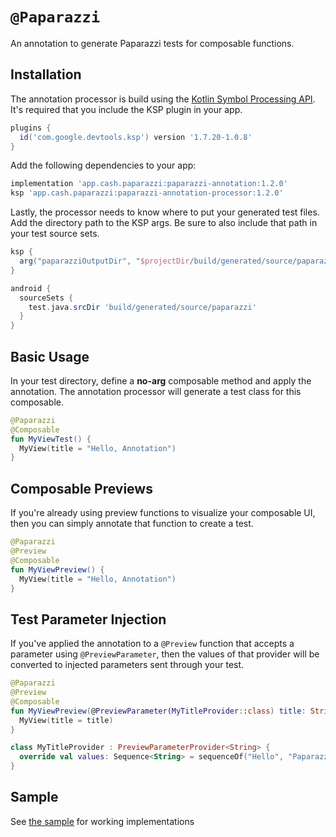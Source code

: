 # `@Paparazzi`
An annotation to generate Paparazzi tests for composable functions.

## Installation
The annotation processor is build using the [Kotlin Symbol Processing API](https://kotlinlang.org/docs/ksp-overview.html). It's required that you include the KSP plugin in your app.
```groovy
plugins {
  id('com.google.devtools.ksp') version '1.7.20-1.0.8'
}
```

Add the following dependencies to your app:
```groovy
implementation 'app.cash.paparazzi:paparazzi-annotation:1.2.0'
ksp 'app.cash.paparazzi:paparazzi-annotation-processor:1.2.0'
```

Lastly, the processor needs to know where to put your generated test files. Add the directory path to the KSP args. Be sure to also include that path in your test source sets.
```groovy
ksp {
  arg("paparazziOutputDir", "$projectDir/build/generated/source/paparazzi")
}

android {
  sourceSets {
    test.java.srcDir 'build/generated/source/paparazzi'
  }
}
```

## Basic Usage
In your test directory, define a **no-arg** composable method and apply the annotation. The annotation processor will generate a test class for this composable.

```kotlin
@Paparazzi
@Composable
fun MyViewTest() {
  MyView(title = "Hello, Annotation")
}
```

## Composable Previews
If you're already using preview functions to visualize your composable UI, then you can simply annotate that function to create a test.

```kotlin
@Paparazzi
@Preview
@Composable
fun MyViewPreview() {
  MyView(title = "Hello, Annotation")
}
```

## Test Parameter Injection
If you've applied the annotation to a `@Preview` function that accepts a parameter using `@PreviewParameter`, then the values of that provider will be converted to injected parameters sent through your test.

```kotlin
@Paparazzi
@Preview
@Composable
fun MyViewPreview(@PreviewParameter(MyTitleProvider::class) title: String) {
  MyView(title = title)
}

class MyTitleProvider : PreviewParameterProvider<String> {
  override val values: Sequence<String> = sequenceOf("Hello", "Paparazzi")
}
```

## Sample
See [the sample](../../sample/src/main/java/app/cash/paparazzi/sample) for working implementations
